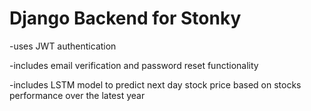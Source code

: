 # Django Backend for Stonky
-uses JWT authentication

-includes email verification and password reset functionality 

-includes LSTM model to predict next day stock price based on stocks performance over the latest year 
